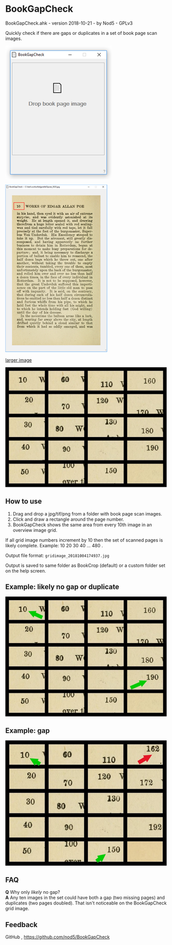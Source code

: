 ﻿# BookGapCheck

BookGapCheck.ahk  -  version 2018-10-21  -  by Nod5  -  GPLv3  

Quickly check if there are gaps or duplicates in a set of book page scan images.  

![Alt text](images/BookGapCheck1.png?raw=true)

![Alt text](images/BookGapCheck2.png?raw=true)

[larger image](images/BookGapCheck2_large.png)

![Alt text](images/BookGapCheck3.jpg?raw=true)

## How to use  

1. Drag and drop a jpg/tif/png from a folder with book page scan images.  
2. Click and draw a rectangle around the page number.  
3. BookGapCheck shows the same area from every 10th image in an overview image grid.  

If all grid image numbers increment by 10 then the set of scanned pages is likely complete. 
Example: 10 20 30 40 ... 480 .  

Output file format: `gridimage_20181004174937.jpg`  

Output is saved to same folder as BookCrop (default) or a custom folder set on the help screen.  

## Example: likely no gap or duplicate  

![Alt text](images/BookGapCheck4.jpg?raw=true)

## Example: gap

![Alt text](images/BookGapCheck5.jpg?raw=true)

## FAQ
**Q**  Why only *likely* no gap?  
**A**  Any ten images in the set could have both a gap (two missing pages) and duplicates (two pages doubled). That isn't noticeable on the BookGapCheck grid image.  

## Feedback  
GitHub , https://github.com/nod5/BookGapCheck  
